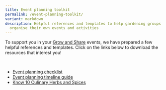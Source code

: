 ```yaml
---
title: Event planning toolkit
permalink: /event-planning-toolkit/
variant: markdown
description: Helpful references and templates to help gardening groups plan and
  organise their own events and activities
---
```

<section>
	<p>To support you in your <a href="https://gardeningsg.nparks.gov.sg/grow-and-share-initiative/">Grow and Share</a> events, we have prepared a few helpful references and templates. Click on the links below to download the resources that interest you!</p>
	<br>
	<ul>
		<li><a download="" href="/files/CIB20%20Event%20Planning%20Toolkit/a__Event_planning_checklist_sample.pdf">Event planning checklist</a></li>
		<li><a download="" href="/files/CIB20%20Event%20Planning%20Toolkit/b__Event_planning_timeline_guide.pdf">Event planning timeline guide</a></li>
		<li><a download="" href="/files/know%2010%20culinary%20herbs%20and%20spices.pdf">Know 10 Culinary Herbs and Spices</a></li>
		</ul>
</section>

[](/files/CIB20%20Event%20Planning%20Toolkit/a%20event%20planning%20checklist%20sample.pdf)[](/files/CIB20%20Event%20Planning%20Toolkit/b%20event%20planning%20timeline%20guide.pdf)[](/files/CIB20%20Event%20Planning%20Toolkit/c%20tips%20for%20creating%20a%20poster%20.pdf)[](/files/CIB20%20Event%20Planning%20Toolkit/d%20basic%20guide%20to%20posting%20on%20social%20media%20platforms.pdf)[](/files/CIB20%20Event%20Planning%20Toolkit/e%20good%20food%20safety%20practices%20when%20growing%20edibles%20poster.pdf)[](/files/CIB20%20Event%20Planning%20Toolkit/f%20garden%20tour%20template.pdf)[](/files/CIB20%20Event%20Planning%20Toolkit/g%20cib%20grow%20and%20share%20submission%20guide.pdf)